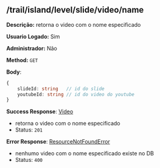 ## /trail/island/level/slide/video/name

**Descrição:** retorna o video com o nome especificado

**Usuario Logado:** Sim

**Administrador:** Não

**Method:** `GET`

**Body**:

```typescript
{
    slideId: string   // id do slide
    youtubeId: string // id do video do youtube
}
```

**Success Response**: [Video](../../../../src/domain/trilhas/@entities/video.ts)
- retorna o video com o nome especificado
- Status: `201`

**Error Response**: [ResourceNotFoundError](../../../../src/core/errors/resource-not-found-error.ts)
- nenhumo video com o nome especificado existe no DB
- Status: `400`

